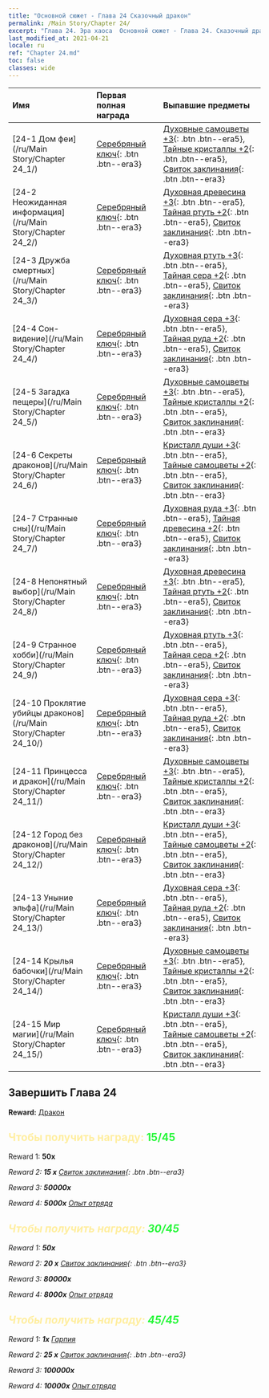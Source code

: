 ```yaml
---
title: "Основной сюжет - Глава 24 Сказочный дракон"
permalink: /Main Story/Chapter 24/
excerpt: "Глава 24. Эра хаоса  Основной сюжет - Глава 24. Сказочный дракон"
last_modified_at: 2021-04-21
locale: ru
ref: "Chapter 24.md"
toc: false
classes: wide
---
```


  | Имя |  Первая полная награда | Выпавшие предметы |
  |:------------|:------------|:------------| 
  | [24-1 Дом феи](/ru/Main Story/Chapter 24_1/) | [Серебряный ключ](/ru/Items/con_693/){: .btn .btn--era3} | [Духовные самоцветы +3](/ru/Items/mat_86/){: .btn .btn--era5}, [Тайные кристаллы +2](/ru/Items/mat_80/){: .btn .btn--era5}, [Свиток заклинания](/ru/Items/con_694/){: .btn .btn--era3} |
  | [24-2 Неожиданная информация](/ru/Main Story/Chapter 24_2/) | [Серебряный ключ](/ru/Items/con_693/){: .btn .btn--era3} | [Духовная древесина +3](/ru/Items/mat_83/){: .btn .btn--era5}, [Тайная ртуть +2](/ru/Items/mat_77/){: .btn .btn--era5}, [Свиток заклинания](/ru/Items/con_694/){: .btn .btn--era3} |
  | [24-3 Дружба смертных](/ru/Main Story/Chapter 24_3/) | [Серебряный ключ](/ru/Items/con_693/){: .btn .btn--era3} | [Духовная ртуть +3](/ru/Items/mat_84/){: .btn .btn--era5}, [Тайная сера +2](/ru/Items/mat_78/){: .btn .btn--era5}, [Свиток заклинания](/ru/Items/con_694/){: .btn .btn--era3} |
  | [24-4 Сон-видение](/ru/Main Story/Chapter 24_4/) | [Серебряный ключ](/ru/Items/con_693/){: .btn .btn--era3} | [Духовная сера +3](/ru/Items/mat_85/){: .btn .btn--era5}, [Тайная руда +2](/ru/Items/mat_75/){: .btn .btn--era5}, [Свиток заклинания](/ru/Items/con_694/){: .btn .btn--era3} |
  | [24-5 Загадка пещеры](/ru/Main Story/Chapter 24_5/) | [Серебряный ключ](/ru/Items/con_693/){: .btn .btn--era3} | [Духовные самоцветы +3](/ru/Items/mat_86/){: .btn .btn--era5}, [Тайные кристаллы +2](/ru/Items/mat_80/){: .btn .btn--era5}, [Свиток заклинания](/ru/Items/con_694/){: .btn .btn--era3} |
  | [24-6 Секреты драконов](/ru/Main Story/Chapter 24_6/) | [Серебряный ключ](/ru/Items/con_693/){: .btn .btn--era3} | [Кристалл души +3](/ru/Items/mat_87/){: .btn .btn--era5}, [Тайные самоцветы +2](/ru/Items/mat_79/){: .btn .btn--era5}, [Свиток заклинания](/ru/Items/con_694/){: .btn .btn--era3} |
  | [24-7 Странные сны](/ru/Main Story/Chapter 24_7/) | [Серебряный ключ](/ru/Items/con_693/){: .btn .btn--era3} | [Духовная руда +3](/ru/Items/mat_82/){: .btn .btn--era5}, [Тайная древесина +2](/ru/Items/mat_76/){: .btn .btn--era5}, [Свиток заклинания](/ru/Items/con_694/){: .btn .btn--era3} |
  | [24-8 Непонятный выбор](/ru/Main Story/Chapter 24_8/) | [Серебряный ключ](/ru/Items/con_693/){: .btn .btn--era3} | [Духовная древесина +3](/ru/Items/mat_83/){: .btn .btn--era5}, [Тайная ртуть +2](/ru/Items/mat_77/){: .btn .btn--era5}, [Свиток заклинания](/ru/Items/con_694/){: .btn .btn--era3} |
  | [24-9 Странное хобби](/ru/Main Story/Chapter 24_9/) | [Серебряный ключ](/ru/Items/con_693/){: .btn .btn--era3} | [Духовная ртуть +3](/ru/Items/mat_84/){: .btn .btn--era5}, [Тайная сера +2](/ru/Items/mat_78/){: .btn .btn--era5}, [Свиток заклинания](/ru/Items/con_694/){: .btn .btn--era3} |
  | [24-10 Проклятие убийцы драконов](/ru/Main Story/Chapter 24_10/) | [Серебряный ключ](/ru/Items/con_693/){: .btn .btn--era3} | [Духовная сера +3](/ru/Items/mat_85/){: .btn .btn--era5}, [Тайная руда +2](/ru/Items/mat_75/){: .btn .btn--era5}, [Свиток заклинания](/ru/Items/con_694/){: .btn .btn--era3} |
  | [24-11 Принцесса и дракон](/ru/Main Story/Chapter 24_11/) | [Серебряный ключ](/ru/Items/con_693/){: .btn .btn--era3} | [Духовные самоцветы +3](/ru/Items/mat_86/){: .btn .btn--era5}, [Тайные кристаллы +2](/ru/Items/mat_80/){: .btn .btn--era5}, [Свиток заклинания](/ru/Items/con_694/){: .btn .btn--era3} |
  | [24-12 Город без драконов](/ru/Main Story/Chapter 24_12/) | [Серебряный ключ](/ru/Items/con_693/){: .btn .btn--era3} | [Кристалл души +3](/ru/Items/mat_87/){: .btn .btn--era5}, [Тайные самоцветы +2](/ru/Items/mat_79/){: .btn .btn--era5}, [Свиток заклинания](/ru/Items/con_694/){: .btn .btn--era3} |
  | [24-13 Уныние эльфа](/ru/Main Story/Chapter 24_13/) | [Серебряный ключ](/ru/Items/con_693/){: .btn .btn--era3} | [Духовная сера +3](/ru/Items/mat_85/){: .btn .btn--era5}, [Тайная руда +2](/ru/Items/mat_75/){: .btn .btn--era5}, [Свиток заклинания](/ru/Items/con_694/){: .btn .btn--era3} |
  | [24-14 Крылья бабочки](/ru/Main Story/Chapter 24_14/) | [Серебряный ключ](/ru/Items/con_693/){: .btn .btn--era3} | [Духовные самоцветы +3](/ru/Items/mat_86/){: .btn .btn--era5}, [Тайные кристаллы +2](/ru/Items/mat_80/){: .btn .btn--era5}, [Свиток заклинания](/ru/Items/con_694/){: .btn .btn--era3} |
  | [24-15 Мир магии](/ru/Main Story/Chapter 24_15/) | [Серебряный ключ](/ru/Items/con_693/){: .btn .btn--era3} | [Кристалл души +3](/ru/Items/mat_87/){: .btn .btn--era5}, [Тайные самоцветы +2](/ru/Items/mat_79/){: .btn .btn--era5}, [Свиток заклинания](/ru/Items/con_694/){: .btn .btn--era3} |


## Завершить Глава 24

 **Reward:** [Дракон](/ru/heroes/Dracon/)



## <span style="color: #ffeea0">Чтобы получить награду: </span><span style="color: #27f73a">15/45</span>

 Reward 1:  **50x** <i class="fas fa-gem"/>

 Reward 2: **15 x** [Свиток заклинания](/ru/Items/con_694/){: .btn .btn--era3}

 Reward 3:  **50000x** <i class="fas fa-coins"/>

 Reward 4:  **5000x** [Опыт отряда](/ru/Items/con_902/)



## <span style="color: #ffeea0">Чтобы получить награду: </span><span style="color: #27f73a">30/45</span>

 Reward 1:  **50x** <i class="fas fa-gem"/>

 Reward 2: **20 x** [Свиток заклинания](/ru/Items/con_694/){: .btn .btn--era3}

 Reward 3:  **80000x** <i class="fas fa-coins"/>

 Reward 4:  **8000x** [Опыт отряда](/ru/Items/con_902/)



## <span style="color: #ffeea0">Чтобы получить награду: </span><span style="color: #27f73a">45/45</span>

 Reward 1:  **1x** [Гарпия](/ru/units/Harpy/)

 Reward 2: **25 x** [Свиток заклинания](/ru/Items/con_694/){: .btn .btn--era3}

 Reward 3:  **100000x** <i class="fas fa-coins"/>

 Reward 4:  **10000x** [Опыт отряда](/ru/Items/con_902/)

